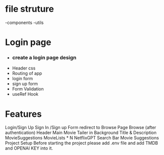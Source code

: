 # file struture

-components
-utils

# Login page

- ### create a login page design
- Header css
- Routing of app
- login form
- sign up form
- Form Validation
- useRef Hook

# Features

Login/Sign Up
Sign In /Sign up Form
redirect to Browse Page
Browse (after authentication)
Header
Main Movie
Tailer in Background
Title & Description
MovieSuggestions
MovieLists \* N
NetflixGPT
Search Bar
Movie Suggestions
Project Setup
Before starting the project please add .env file and add TMDB and OPENAI KEY into it.

